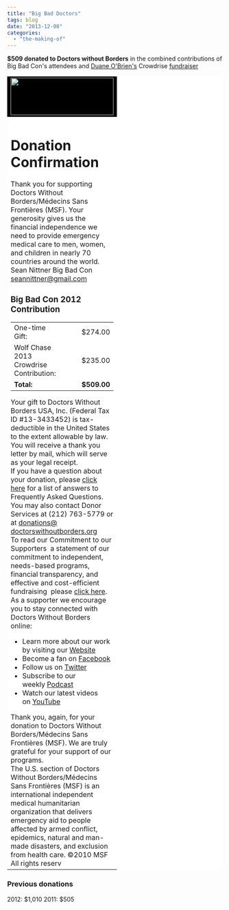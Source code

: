```yaml
---
title: "Big Bad Doctors"
tags: blog
date: "2013-12-08"
categories: 
  - "the-making-of"
---
```


**$509 donated to Doctors without Borders** in the combined contributions of Big Bad Con's attendees and [Duane O'Brien's](https://twitter.com/ATerribleIdea "A Terrible Idea") Crowdrise [fundraiser](http://www.crowdrise.com/wolfchase2013 "Wold Chase 2013")

<table width="750" border="0" cellspacing="0" cellpadding="0" align="center" bgcolor="#ffffff"><tbody><tr><td bgcolor="#000000" width="240"><a href="http://www.doctorswithoutborders.org/" target="_blank"><img alt="" src="images/logomain.gif" width="240" height="87" border="0"></a></td></tr><tr><td><h1>Donation Confirmation</h1>Thank you for supporting Doctors Without Borders/Médecins Sans Frontières (MSF). Your generosity gives us the financial independence we need to provide emergency medical care to men, women, and children in nearly 70 countries around the world.<div><div></div>Sean&nbsp;Nittner Big Bad Con <a href="mailto:seannittner@gmail.com" target="_blank">seannittner@gmail.com</a><h3>Big Bad Con 2012 Contribution</h3><table width="626" border="0" cellspacing="0" cellpadding="0"><tbody><tr><td>One-time Gift:</td><td align="right" width="126">$274.00</td></tr><tr><td>Wolf Chase 2013 Crowdrise Contribution:</td><td align="right" width="126">$235.00</td></tr><tr><td><strong>Total:</strong></td><td align="right" width="126"><strong>$509.00</strong></td></tr></tbody></table></div>Your gift to Doctors Without Borders USA, Inc. (Federal Tax ID #13-3433452) is tax-deductible in the United States to the extent allowable by law. You will receive a thank you letter by mail, which will serve as your legal receipt.<div></div>If you have a question about your donation, please&nbsp;<a href="http://www.doctorswithoutborders.org/donate/faq/" target="_blank">click here</a>&nbsp;for a list of answers to Frequently Asked Questions. You may also contact Donor Services at (212) 763-5779 or at&nbsp;<a href="mailto:donations@doctorswithoutborders.org" target="_blank">donations@<wbr>doctorswithoutborders.org</a><div></div>To read our Commitment to our Supporters ­ a statement of our commitment to independent, needs-based programs, financial transparency, and effective and cost-efficient fundraising ­ please&nbsp;<a href="http://www.doctorswithoutborders.org/donate/donorcommitment.cfm" target="_blank">click here</a>.<div></div>As a supporter we encourage you to stay connected with Doctors Without Borders online:<ul><li>Learn more about our work by visiting our&nbsp;<a href="http://www.doctorswithoutborders.org/" target="_blank">Website</a></li><li>Become a fan on&nbsp;<a href="http://www.facebook.com/msf.english" target="_blank">Facebook</a></li><li>Follow us on&nbsp;<a href="http://www.twitter.com/msf_usa" target="_blank">Twitter</a></li><li>Subscribe to our weekly&nbsp;<a href="http://www.doctorswithoutborders.org/podcast/" target="_blank">Podcast</a></li><li>Watch our latest videos on&nbsp;<a href="http://www.youtube.com/msf" target="_blank">YouTube</a></li></ul>Thank you, again, for your donation to Doctors Without Borders/Médecins Sans Frontières (MSF). We are truly grateful for your support of our programs.<div></div>The U.S. section of Doctors Without Borders/Médecins Sans Frontières (MSF) is an international independent medical humanitarian organization that delivers emergency aid to people affected by armed conflict, epidemics, natural and man-made disasters, and exclusion from health care. ©2010 MSF All rights reserv</td></tr></tbody></table>

### Previous donations

2012: $1,010 2011: $505
